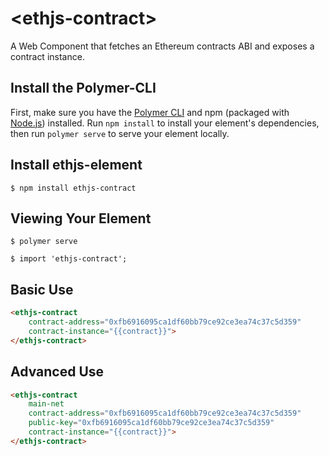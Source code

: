 # \<ethjs-contract\>

A Web Component that fetches an Ethereum contracts ABI and exposes a contract instance.

## Install the Polymer-CLI

First, make sure you have the [Polymer CLI](https://www.npmjs.com/package/polymer-cli) and npm (packaged with [Node.js](https://nodejs.org)) installed. Run `npm install` to install your element's dependencies, then run `polymer serve` to serve your element locally.

## Install ethjs-element

```
$ npm install ethjs-contract
```

## Viewing Your Element

```
$ polymer serve
```

```
$ import 'ethjs-contract';
```

## Basic Use

```html
<ethjs-contract  
    contract-address="0xfb6916095ca1df60bb79ce92ce3ea74c37c5d359"
    contract-instance="{{contract}}">
</ethjs-contract>
```

## Advanced Use

```html
<ethjs-contract  
    main-net
    contract-address="0xfb6916095ca1df60bb79ce92ce3ea74c37c5d359"
    public-key="0xfb6916095ca1df60bb79ce92ce3ea74c37c5d359"
    contract-instance="{{contract}}">
</ethjs-contract>
```


